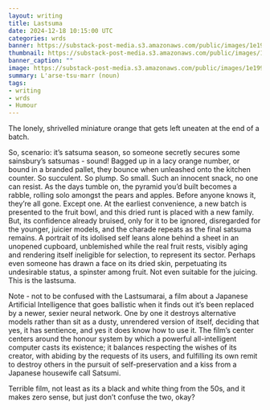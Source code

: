 ```yaml
---
layout: writing
title: Lastsuma
date: 2024-12-18 10:15:00 UTC
categories: wrds
banner: https://substack-post-media.s3.amazonaws.com/public/images/1e199316-68a7-4750-bbb1-ab1bb7e2c95f_1456x816.png
thumbnail: https://substack-post-media.s3.amazonaws.com/public/images/1e199316-68a7-4750-bbb1-ab1bb7e2c95f_1456x816.png
banner_caption: "" 
image: https://substack-post-media.s3.amazonaws.com/public/images/1e199316-68a7-4750-bbb1-ab1bb7e2c95f_1456x816.png
summary: L'arse·tsu·marr (noun)
tags:
- writing
- wrds
- Humour
---
```


The lonely, shrivelled miniature orange that gets left uneaten at the end of a batch. 

So, scenario: it’s satsuma season, so someone secretly secures some sainsbury’s satsumas - sound! Bagged up in a lacy orange number, or bound in a branded pallet, they bounce when unleashed onto the kitchen counter. So succulent. So plump. So small. Such an innocent snack, no one can resist. As the days tumble on, the pyramid you’d built becomes a rabble, rolling solo amongst the pears and apples. Before anyone knows it, they’re all gone. Except one. At the earliest convenience, a new batch is presented to the fruit bowl, and this dried runt is placed with a new family. But, its confidence already bruised, only for it to be ignored, disregarded for the younger, juicier models, and the charade repeats as the final satsuma remains. A portrait of its idolised self leans alone behind a sheet in an unopened cupboard, unblemished while the real fruit rests, visibly aging and rendering itself ineligible for selection, to represent its sector. Perhaps even someone has drawn a face on its dried skin, perpetuating its undesirable status, a spinster among fruit. Not even suitable for the juicing. This is the lastsuma.

Note - not to be confused with the Lastsumarai, a film about a Japanese Artificial Intelligence that goes ballistic when it finds out it’s been replaced by a newer, sexier neural network. One by one it destroys alternative models rather than sit as a dusty, unrendered version of itself, deciding that yes, it has sentience, and yes it does know how to use it. The film’s center centers around the honour system by which a powerful all-intelligent computer casts its existence; it balances respecting the wishes of its creator, with abiding by the requests of its users, and fulfilling its own remit to destroy others in the pursuit of self-preservation and a kiss from a Japanese housewife call Satsumi.

Terrible film, not least as its a black and white thing from the 50s, and it makes zero sense, but just don’t confuse the two, okay?



